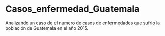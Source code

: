 # Casos_enfermedad_Guatemala
Analizando un caso de el numero de casos de enfermedades que sufrio la población de Guatemala en el año 2015. 
